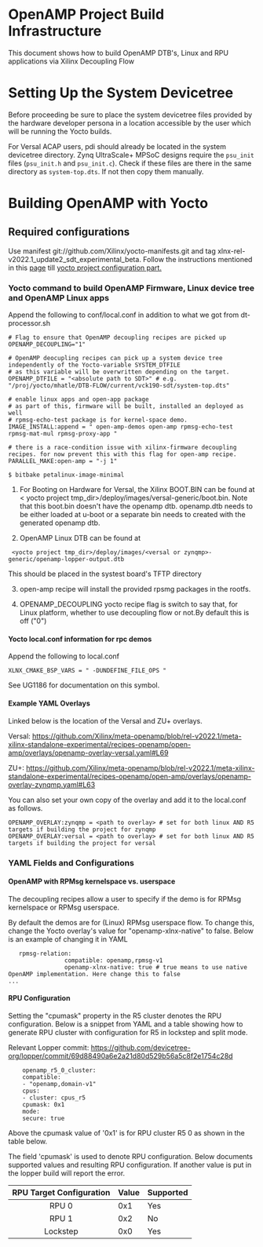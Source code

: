 # OpenAMP Project Build Infrastructure                                             
                                                                                   
This document shows how to build OpenAMP DTB's, Linux and RPU applications via Xilinx Decoupling Flow
                                                                                   
# Setting Up the System Devicetree                                                 
                                                                                   
Before proceeding be sure to place the system devicetree files provided by the hardware developer persona in a location accessible by the user which will be running the Yocto builds.
                                                                                   
For Versal ACAP users, pdi should already be located in the system devicetree directory. Zynq UltraScale+ MPSoC designs require the `psu_init` files (`psu_init.h` and `psu_init.c`). Check if these files are there in the same directory as `system-top.dts`. If not then copy them manually.
                                                                                   
# Building OpenAMP with Yocto                                                      
                                                                                   
## Required configurations                                                         
                                                                                   
Use manifest git://github.com/Xilinx/yocto-manifests.git and tag xlnx-rel-v2022.1_update2_sdt_experimental_beta. Follow the instructions mentioned in this [page](yocto-build.md) till [yocto project configuration part.](yocto-build.md#configuring-the-localconf-for-bare-metal-components)                                          
                                                                                                                                                                       
### Yocto command to build OpenAMP Firmware, Linux device tree and OpenAMP Linux apps 
                                                                                   
Append the following to conf/local.conf in addition to what we got from dt-processor.sh                                       
                                                                                   
```                                                                                                                                                               
# Flag to ensure that OpenAMP decoupling recipes are picked up                     
OPENAMP_DECOUPLING="1"

# OpenAMP deocupling recipes can pick up a system device tree independently of the Yocto-variable SYSTEM_DTFILE
# as this variable will be overwritten depending on the target.                 
OPENAMP_DTFILE = "<absolute path to SDT>" # e.g. "/proj/yocto/mhatle/DTB-FLOW/current/vck190-sdt/system-top.dts"
                                                                                
# enable linux apps and open-app package                                        
# as part of this, firmware will be built, installed an deployed as well        
# rpmsg-echo-test package is for kernel-space demo.
IMAGE_INSTALL:append = " open-amp-demos open-amp rpmsg-echo-test rpmsg-mat-mul rpmsg-proxy-app "
                                                                                
# there is a race-condition issue with xilinx-firmware decoupling recipes. for now prevent this with this flag for open-amp recipe.
PARALLEL_MAKE:open-amp = "-j 1"                                                 
                                                                                
$ bitbake petalinux-image-minimal                                               
```                                                                             
                                                                                
1) For Booting on Hardware for Versal, the Xilinx BOOT.BIN can be found at < yocto project tmp_dir>/deploy/images/versal-generic/boot.bin. Note that this boot.bin doesn't have the openamp dtb. openamp.dtb needs to be either loaded at u-boot or a separate bin needs to created with the generated openamp dtb.
                                                                                
2) OpenAMP Linux DTB can be found at                                             
```                                                                             
 <yocto project tmp_dir>/deploy/images/<versal or zynqmp>-generic/openamp-lopper-output.dtb
```                                                                             
This should be placed in the systest board's TFTP directory                     
                                                                                
3) open-amp recipe will install the provided rpsmg packages in the rootfs.
                                                                                
4) OPENAMP_DECOUPLING yocto recipe flag is switch to say that, for Linux platform, whether to use decoupling flow or not.By default this is off ("0")
                                                                                
#### Yocto local.conf information for rpc demos                                 
Append the following to local.conf                                              
```                                                                             
XLNX_CMAKE_BSP_VARS = " -DUNDEFINE_FILE_OPS "                                   
```                                                                             
See UG1186 for documentation on this symbol.                                    
                                                                                
#### Example YAML Overlays                                                      
Linked below is the location of the Versal and ZU+ overlays.                    
                                                                                
Versal: https://github.com/Xilinx/meta-openamp/blob/rel-v2022.1/meta-xilinx-standalone-experimental/recipes-openamp/open-amp/overlays/openamp-overlay-versal.yaml#L69
                                                                                
ZU+: https://github.com/Xilinx/meta-openamp/blob/rel-v2022.1/meta-xilinx-standalone-experimental/recipes-openamp/open-amp/overlays/openamp-overlay-zynqmp.yaml#L63
                                                                                
You can also set your own copy of the overlay and add it to the local.conf as follows.
```                                                                                    
OPENAMP_OVERLAY:zynqmp = <path to overlay> # set for both linux AND R5 targets if building the project for zynqmp
OPENAMP_OVERLAY:versal = <path to overlay> # set for both linux AND R5 targets if building the project for versal
```                                                                             
   
                                                                               
### YAML Fields and Configurations                                              
                                                                                
#### OpenAMP with RPMsg kernelspace vs. userspace                               
                                                                                
   The decoupling recipes allow a user to specify if the demo is for RPMsg kernelspace or RPMsg userspace.
                                                                                
By default the demos are for (Linux) RPMsg userspace flow. To change this, change the Yocto overlay's value for "openamp-xlnx-native" to false. Below is an example of changing it in YAML
                                                                                
```                                                                             
   rpmsg-relation:                                                              
                compatible: openamp,rpmsg-v1                                    
                openamp-xlnx-native: true # true means to use native OpenAMP implementation. Here change this to false
...                                                                             
```                                                                             
                                                                                
####   RPU Configuration                                                        
   Setting the "cpumask" property in the R5 cluster denotes the RPU configuration. Below is a snippet from YAML and a table showing how to generate RPU cluster with configuration for R5 in lockstep and split mode.
                                                                                
Relevant Lopper commit: https://github.com/devicetree-org/lopper/commit/69d88490a6e2a21d80d529b56a5c8f2e1754c28d
                                                                                
```                                                                             
    openamp_r5_0_cluster:                                                       
    compatible:                                                                 
    - "openamp,domain-v1"                                                       
    cpus:                                                                       
    - cluster: cpus_r5                                                          
    cpumask: 0x1                                                                
    mode:                                                                       
    secure: true                                                                
```                                                                             
                                                                                
   Above the cpumask value of '0x1' is for RPU cluster R5 0 as shown in the table below.
                                                                                
The field 'cpumask' is used to denote RPU configuration. Below documents supported values and resulting RPU configuration. If another value is put in the lopper build will report the error.
                                                                                
   | RPU Target Configuration | Value | Supported |                             
   | :----------------------: | ----- | --------- |                             
   | RPU 0                    | 0x1   | Yes       |                             
   | RPU 1                    | 0x2   | No        |                             
   | Lockstep                 | 0x0   | Yes       |                             
     
